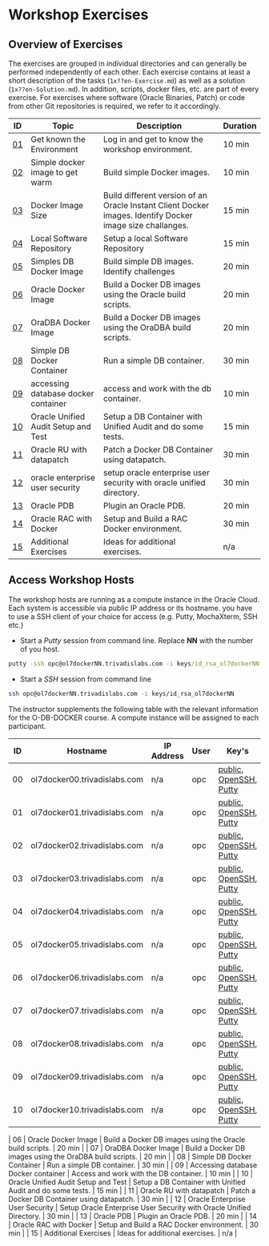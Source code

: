 # Workshop Exercises

## Overview of Exercises

The exercises are grouped in individual directories and can generally be performed independently of each other.  Each exercise contains at least a short description of the tasks (`1x??en-Exercise.md`) as well as a solution (`1x??en-Solution.md`). In addition, scripts, docker files, etc. are part of every exercise. For exercises where software (Oracle Binaries, Patch) or code from other Git repositories is required, we refer to it accordingly.

| ID                                                     | Topic                               | Description                                                                                               | Duration |
|--------------------------------------------------------|-------------------------------------|-----------------------------------------------------------------------------------------------------------|----------|
| [01](#exercise-1-get-known-the-environment)            | Get known the Environment           | Log in and get to know the workshop environment.                                                          | 10 min   |
| [02](#exercise-2-simple-docker-image-to-get-warm)      | Simple docker image to get warm     | Build simple Docker images.                                                                               | 10 min   |
| [03](#exercise-3-docker-image-size)                    | Docker Image Size                   | Build different version of an Oracle Instant Client Docker images. Identify Docker image size challanges. | 15 min   |
| [04](#exercise-4-local-software-repository)            | Local Software Repository           | Setup a local Software Repository                                                                         | 15 min   |
| [05](#exercise-5-simples-db-docker-image)              | Simples DB Docker Image             | Build simple DB images. Identify challenges                                                               | 20 min   |
| [06](#exercise-6-oracle-docker-image)                  | Oracle Docker Image                 | Build a Docker DB images using the Oracle build scripts.                                                  | 20 min   |
| [07](#exercise-7-oradba-docker-image)                  | OraDBA Docker Image                 | Build a Docker DB images using the OraDBA build scripts.                                                  | 20 min   |
| [08](#exercise-8-simple-db-docker-container)           | Simple DB Docker Container          | Run a simple DB container.                                                                                | 30 min   |
| [09](#exercise-9-accessing-database-docker-container)  | accessing database docker container | access and work with the db container.                                                                    | 10 min   |
| [10](#exercise-10-oracle-unified-audit-setup-and-test) | Oracle Unified Audit Setup and Test | Setup a DB Container with Unified Audit and do some tests.                                                | 15 min   |
| [11](#exercise-11-oracle-ru-with-datapatch)            | Oracle RU with datapatch            | Patch a Docker DB Container using datapatch.                                                              | 30 min   |
| [12](#exercise-12-oracle-enterprise-user-security)     | oracle enterprise user security     | setup oracle enterprise user security with oracle unified directory.                                      | 30 min   |
| [13](#exercise-13-oracle-pdb)                          | Oracle PDB                          | Plugin an Oracle PDB.                                                                                     | 20 min   |
| [14](#exercise-14-oracle-rac-with-docker)              | Oracle RAC with Docker              | Setup and Build a RAC Docker environment.                                                                 | 30 min   |
| [15](#additional-exercises)                            | Additional Exercises                | Ideas for additional exercises.                                                                           | n/a      |

## Access Workshop Hosts

The workshop hosts are running as a compute instance in the Oracle Cloud. Each system is accessible via public IP address or its hostname. you have to use a SSH client of your choice for access (e.g. Putty, MochaXterm, SSH etc.)

- Start a *Putty* session from command line. Replace **NN** with the number of you host.

```cmd
putty -ssh opc@ol7dockerNN.trivadislabs.com -i keys/id_rsa_ol7dockerNN.ppk
```

- Start a *SSH* session from command line

```bash
ssh opc@ol7dockerNN.trivadislabs.com -i keys/id_rsa_ol7dockerNN
```

The instructor supplements the following table with the relevant information for the O-DB-DOCKER course. A compute instance will be assigned to each participant.

| ID | Hostname                     | IP Address     | User | Key's                                                                                            | Comment |
|----|------------------------------|----------------|------|--------------------------------------------------------------------------------------------------|---------|
| 00 | ol7docker00.trivadislabs.com | n/a | opc  | [public](keys/id_rsa_ol7docker00.pub), [OpenSSH](keys/id_rsa_ol7docker00), [Putty](keys/id_rsa_ol7docker00.ppk) | Trainer |
| 01 | ol7docker01.trivadislabs.com | n/a            | opc  | [public](keys/id_rsa_ol7docker01.pub), [OpenSSH](keys/id_rsa_ol7docker01), [Putty](keys/id_rsa_ol7docker01.ppk) |         |
| 02 | ol7docker02.trivadislabs.com | n/a            | opc  | [public](keys/id_rsa_ol7docker02.pub), [OpenSSH](keys/id_rsa_ol7docker02), [Putty](keys/id_rsa_ol7docker02.ppk) |         |
| 03 | ol7docker03.trivadislabs.com | n/a            | opc  | [public](keys/id_rsa_ol7docker03.pub), [OpenSSH](keys/id_rsa_ol7docker03), [Putty](keys/id_rsa_ol7docker03.ppk) |         |
| 04 | ol7docker04.trivadislabs.com | n/a            | opc  | [public](keys/id_rsa_ol7docker04.pub), [OpenSSH](keys/id_rsa_ol7docker04), [Putty](keys/id_rsa_ol7docker04.ppk) |         |
| 05 | ol7docker05.trivadislabs.com | n/a            | opc  | [public](keys/id_rsa_ol7docker05.pub), [OpenSSH](keys/id_rsa_ol7docker05), [Putty](keys/id_rsa_ol7docker05.ppk) |         |
| 06 | ol7docker06.trivadislabs.com | n/a            | opc  | [public](keys/id_rsa_ol7docker06.pub), [OpenSSH](keys/id_rsa_ol7docker06), [Putty](keys/id_rsa_ol7docker06.ppk) |         |
| 07 | ol7docker07.trivadislabs.com | n/a            | opc  | [public](keys/id_rsa_ol7docker07.pub), [OpenSSH](keys/id_rsa_ol7docker07), [Putty](keys/id_rsa_ol7docker07.ppk) |         |
| 08 | ol7docker08.trivadislabs.com | n/a            | opc  | [public](keys/id_rsa_ol7docker08.pub), [OpenSSH](keys/id_rsa_ol7docker08), [Putty](keys/id_rsa_ol7docker08.ppk) |         |
| 09 | ol7docker09.trivadislabs.com | n/a            | opc  | [public](keys/id_rsa_ol7docker09.pub), [OpenSSH](keys/id_rsa_ol7docker09), [Putty](keys/id_rsa_ol7docker09.ppk) |         |
| 10 | ol7docker10.trivadislabs.com | n/a            | opc  | [public](keys/id_rsa_ol7docker10.pub), [OpenSSH](keys/id_rsa_ol7docker10), [Putty](keys/id_rsa_ol7docker10.ppk) |         |



| 06 | Oracle Docker Image                 | Build a Docker DB images using the Oracle build scripts.                                                  | 20 min   |
| 07 | OraDBA Docker Image                 | Build a Docker DB images using the OraDBA build scripts.                                                  | 20 min   |
| 08 | Simple DB Docker Container          | Run a simple DB container.                                                                                | 30 min   |
| 09 | Accessing database Docker container | Access and work with the DB container.                                                                    | 10 min   |
| 10 | Oracle Unified Audit Setup and Test | Setup a DB Container with Unified Audit and do some tests.                                                | 15 min   |
| 11 | Oracle RU with datapatch            | Patch a Docker DB Container using datapatch.                                                              | 30 min   |
| 12 | Oracle Enterprise User Security     | Setup Oracle Enterprise User Security with Oracle Unified Directory.                                      | 30 min   |
| 13 | Oracle PDB                          | Plugin an Oracle PDB.                                                                                     | 20 min   |
| 14 | Oracle RAC with Docker              | Setup and Build a RAC Docker environment.                                                                 | 30 min   |
| 15 | Additional Exercises                | Ideas for additional exercises.                                                                           | n/a      |
